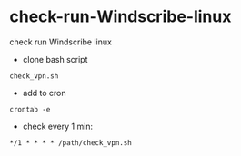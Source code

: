 # check-run-Windscribe-linux

check run Windscribe linux

- clone bash script 

```check_vpn.sh```

- add to cron

```crontab -e```

- check every 1 min:

```*/1 * * * * /path/check_vpn.sh```
